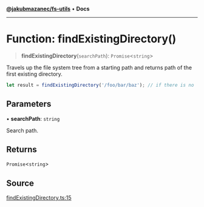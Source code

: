 [**@jakubmazanec/fs-utils**](../README.md) • **Docs**

---

# Function: findExistingDirectory()

> **findExistingDirectory**(`searchPath`): `Promise`\<`string`\>

Travels up the file system tree from a starting path and returns path of the first existing
directory.

```TypeScript
let result = findExistingDirectory('/foo/bar/baz'); // if there is no `bar` directory, `result` is `'/foo'`
```

## Parameters

• **searchPath**: `string`

Search path.

## Returns

`Promise`\<`string`\>

## Source

[findExistingDirectory.ts:15](https://github.com/jakubmazanec/js-tools/blob/0a7ca643260718f11723fa4df4f144d2d5a8a885/packages/fs-utils/source/findExistingDirectory.ts#L15)
